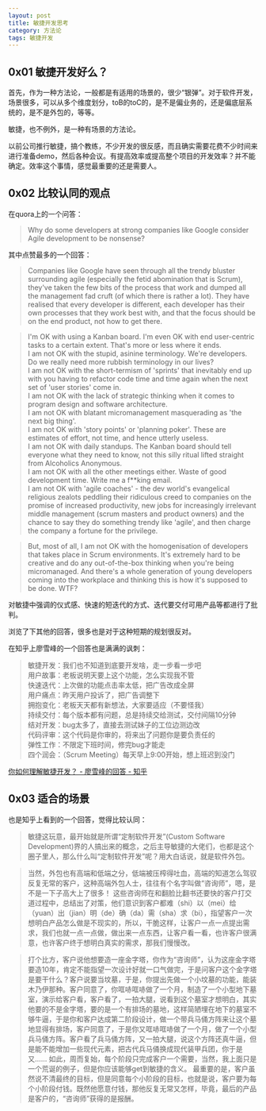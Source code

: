 ```yaml
---
layout: post
title: 敏捷开发思考
category: 方法论
tags: 敏捷开发
---
```


## 0x01 敏捷开发好么？

首先，作为一种方法论，一般都是有适用的场景的，很少“银弹”。对于软件开发，场景很多，可以从多个维度划分，toB的toC的，是不是偏业务的，还是偏底层系统的，是不是外包的，等等。

敏捷，也不例外，是一种有场景的方法论。

以前公司推行敏捷，搞个教练，不少开发的很反感，而且确实需要花费不少时间来进行准备demo，然后各种会议。有提高效率或提高整个项目的开发效率？并不能确定。效率这个事情，感觉最重要的还是需要人。

## 0x02 比较认同的观点
在quora上的一个问答：

> Why do some developers at strong companies like Google consider Agile development to be nonsense?

其中点赞最多的一个回答：

> Companies like Google have seen through all the trendy bluster surrounding agile (especially the fetid abomination that is Scrum), they've taken the few bits of the process that work and dumped all the management fad cruft (of which there is rather a lot). They have realised that every developer is different, each developer has their own processes that they work best with, and that the focus should be on the end product, not how to get there.

> I'm OK with using a Kanban board. I'm even OK with end user-centric tasks to a certain extent. That's more or less where it ends.  
I am not OK with the stupid, asinine terminology. We're developers. Do we really need more rubbish terminology in our lives?  
I am not OK with the short-termism of 'sprints' that inevitably end up with you having to refactor code time and time again when the next set of 'user stories' come in.  
I am not OK with the lack of strategic thinking when it comes to program design and software architecture.  
I am not OK with blatant micromanagement masquerading as 'the next big thing'.   
I am not OK with 'story points' or 'planning poker'. These are estimates of effort, not time, and hence utterly useless.  
I am not OK with daily standups. The Kanban board should tell everyone what they need to know, not this silly ritual lifted straight from Alcoholics Anonymous.  
I am not OK with all the other meetings either. Waste of good development time. Write me a f**king email.  
I am not OK with 'agile coaches' - the dev world's evangelical religious zealots peddling their ridiculous creed to companies on the promise of increased productivity, new jobs for increasingly irrelevant middle management (scrum masters and product owners) and the chance to say they do something trendy like 'agile', and then charge the company a fortune for the privilege.  

> But, most of all, I am not OK with the homogenisation of developers that takes place in Scrum environments. It's extremely hard to be creative and do any out-of-the-box thinking when you're being micromanaged. And there's a whole generation of young developers coming into the workplace and thinking this is how it's supposed to be done. WTF?  

对敏捷中强调的仪式感、快速的短迭代的方式、迭代要交付可用产品等都进行了批判。

浏览了下其他的回答，很多也是对于这种短期的规划很反对。

在知乎上廖雪峰的一个回答也是满满的讽刺：

> 敏捷开发：我们也不知道到底要开发啥，走一步看一步吧  
用户故事：老板说明天要上这个功能，怎么实现我不管  
快速迭代：上次做的功能点击率太低，把广告改成全屏  
用户痛点：昨天用户投诉了，把广告调整下  
拥抱变化：老板天天都有新想法，大家要适应（不要怪我）  
持续交付：每个版本都有问题，总是持续交给测试，交付间隔10分钟  
结对开发：bug太多了，直接去测试妹子的工位边测边改  
代码评审：这个代码是你审的，将来出了问题你是要负责任的  
弹性工作：不限定下班时间，修完bug才能走  
四个润会：（Scrum Meeting）每天早上9:00开始，想上班迟到没门  

[你如何理解敏捷开发？ - 廖雪峰的回答 - 知乎](https://www.zhihu.com/question/19645396/answer/608612825)

## 0x03 适合的场景
也是知乎上看到的一个回答，觉得比较认同：
> 敏捷这玩意，最开始就是所谓“定制软件开发”(Custom Software Development)界的人搞出来的概念，之后主导敏捷的大佬们，也都是这个圈子里人，那么什么叫“定制软件开发”呢？用大白话说，就是软件外包。 

> 当然，外包也有高端和低端之分，低端被压榨得吐血，高端的知道怎么驾驭反复无常的客户，这种高端外包人士，往往有个名字叫做“咨询师”，嗯，是不是一下子高大上了很多！ 这些咨询师在和翻脸比翻书还要快的客户打交道过程中，总结出了对策，他们意识到客户都难（shi）以（mei）给（yuan）出（jian）明（de）确（da）需（sha）求（bi），指望客户一次想明白产品怎么做是不现实的，所以，干脆这样，让客户一点一点提出需求，我们也就一点一点做，做出来一点东西，让客户看一看，也许客户很满意，也许客户终于想明白真实的需求，那我们慢慢改。 

> 打个比方，客户说他想要造一座金字塔，你作为“咨询师”，认为这座金字塔要造10年，肯定不能指望一次设计好就一口气做完，于是问客户这个金字塔是要干什么？客户说要当坟墓，于是，你提出先做一个小坟墓的功能，能装木乃伊那种。客户同意了，你哐哧哐哧做了一个月，制造了一个小型地下墓室，演示给客户看，客户看了，一拍大腿，说看到这个墓室才想明白，其实他要的不是金字塔，要的是一个有排场的墓地，这样简陋埋在地下的墓室不够牛逼，于是你和客户达成第二阶段设计，做一个带兵马俑方阵来让这个墓地显得有排场，客户同意了，于是你又哐哧哐哧做了一个月，做了一个小型兵马俑方阵。客户看了兵马俑方阵，又一拍大腿，说这个方阵还真牛逼，但是能不能增加一些现代元素，把古代兵马俑换成现代装甲兵团，你于是又…… 如此，周而复始，每个阶段只完成客户一个需要，当然，我上面只是一个荒诞的例子，但是你应该能够get到敏捷的含义。 最重要的是，客户虽然说不清最终的目标，但是同意每个小阶段的目标，也就是说，客户要为每个小阶段付钱。既然他愿意付钱，那他反复无常又怎样，毕竟，最后的产品是客户的，“咨询师”获得的是报酬。
